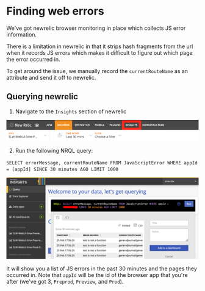 # Finding web errors

We've got newrelic browser monitoring in place which collects JS error information.

There is a limitation in newrelic in that it strips hash fragments from the url when it records JS errors which makes it difficult to figure out which page the error occurred in.

To get around the issue, we manually record the `currentRouteName` as an attribute and send it off to newrelic.

## Querying newrelic

1. Navigate to the `Insights` section of newrelic

![insights](images/newrelic-insights.png)

2. Run the following NRQL query:

`SELECT errorMessage, currentRouteName FROM JavaScriptError WHERE appId = [appId] SINCE 30 minutes AGO LIMIT 1000`

![query](images/newrelic-query.png)

It will show you a list of JS errors in the past 30 minutes and the pages they occurred in.
Note that `appId` will be the id of the browser app that you're after (we've got 3, `Preprod`, `Preview`, and `Prod`).
